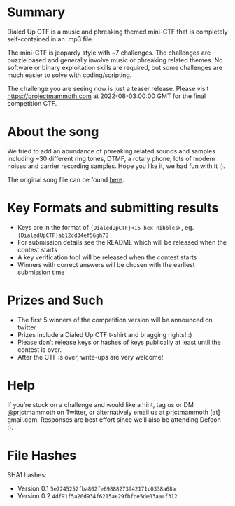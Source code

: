 # Summary
Dialed Up CTF is a music and phreaking themed mini-CTF that is completely
self-contained in an .mp3 file.

The mini-CTF is jeopardy style with ~7 challenges.  The challenges are puzzle
based and generally involve music or phreaking related themes.  No software or
binary exploitation skills are required, but some challenges are much easier to
solve with coding/scripting.

The challenge you are seeing now is just a teaser release. Please visit
https://projectmammoth.com at 2022-08-03:00:00 GMT for the final competition
CTF.

# About the song
We tried to add an abundance of phreaking related sounds and samples including
~30 different ring tones, DTMF, a rotary phone, lots of modem noises and
carrier recording samples.  Hope you like it, we had fun with it :). 

The original song file can be found
[here](https://github.com/project-mammoth/dialed-up-ctf/raw/main/Dialed%20Up%20CTF.mp3).

# Key Formats and submitting results
* Keys are in the format of `{DialedUpCTF}<16 hex nibbles>`, eg.
  `{DialedUpCTF}ab12cd34ef56gh78`
* For submission details see the README which will be released when the contest
  starts
* A key verification tool will be released when the contest starts
* Winners with correct answers will be chosen with the earliest submission time

# Prizes and Such
* The first 5 winners of the competition version will be announced on twitter
* Prizes include a Dialed Up CTF t-shirt and bragging rights! :)
* Please don’t release keys or hashes of keys publically at least until the
  contest is over.
* After the CTF is over, write-ups are very welcome!

# Help
If you’re stuck on a challenge and would like a hint, tag us or DM
@prjctmammoth on Twitter, or alternatively email us at prjctmammoth [at]
gmail.com.  Responses are best effort since we’ll also be attending Defcon :). 

# File Hashes
SHA1 hashes:
* Version 0.1 `5e7245252fba802fe69888273f42171c0338a68a`
* Version 0.2 `4df91f5a20d934f6215ae29fbfde5de03aaaf312`
